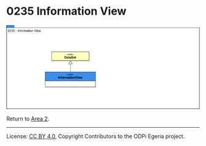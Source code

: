 <!-- SPDX-License-Identifier: CC-BY-4.0 -->
<!-- Copyright Contributors to the ODPi Egeria project. -->

# 0235 Information View

![UML](0235-Information-View.png#pagewidth)


Return to [Area 2](Area-2-models.md).

----
License: [CC BY 4.0](https://creativecommons.org/licenses/by/4.0/),
Copyright Contributors to the ODPi Egeria project.